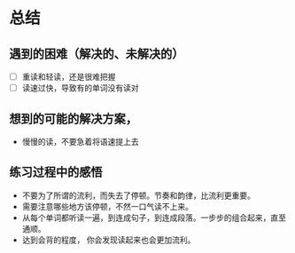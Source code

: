 # 总结

## 遇到的困难（解决的、未解决的）

- [ ] 重读和轻读，还是很难把握
- [ ] 读速过快，导致有的单词没有读对

## 想到的可能的解决方案，

- 慢慢的读，不要急着将语速提上去

## 练习过程中的感悟

- 不要为了所谓的流利，而失去了停顿。节奏和韵律，比流利更重要。
- 需要注意哪些地方该停顿，不然一口气读不上来。
- 从每个单词都听读一遍，到连成句子，到连成段落。一步步的组合起来，直至通顺。
- 达到会背的程度， 你会发现读起来也会更加流利。
